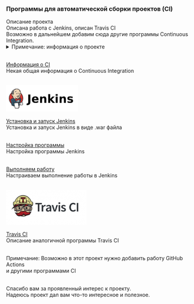 <h3>Программы для автоматической сборки проектов (CI)</h3>
Описание проекта<br>
Описана работа с Jenkins, описан Travis CI <br>
Возможно в дальнейшем добавим сюда другие программы Continuous Integration.<br> 

<details>
<summary>Примечание: информация о проекте</summary>
~ Большая часть информация о проекте: примечания, описания, объяснения, картинки,<br> 
комментарии находятся в папке <b><a href="01_info">01_info</a></b>.<br>
~ все работы осуществляются в Windows 7 x64, Java 17 
</details> <br>

<a href="/01_info/010_ci/CI.md">Информация о CI</a> <br>
Некая общая информация о Continuous Integration <br><br>

<img src="/01_info/jenkins.png" alt=""/>

<a href="/01_info/020_install/INSTALL.md">Установка и запуск Jenkins</a> <br>
Установка и запуск Jenkins в виде .war файла<br><br>

<a href="/01_info/030_tuning/TUNING.md">Настройка программы</a> <br>
Настройка программы Jenkins<br><br>

<a href="/01_info/040_work/WORK.md">Выполняем работу</a> <br>
Настраиваем выполнение работы в Jenkins <br> <br>

<img src="/01_info/travis.png" alt=""/>

<a href="/01_info/travis/TRAVIS.md">Travis CI</a> <br>
Описание аналогичной программы Travis CI<br><br>

Примечание: Возможно в этот проект нужно добавить работу GitHub Actions <br>
и другими программами CI<br><br>

Спасибо вам за проявленный интерес к проекту.<br>
Надеюсь проект дал вам что-то интересное и полезное.<br>
